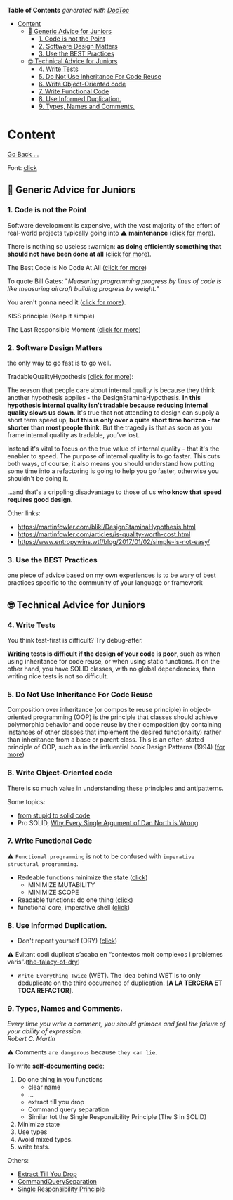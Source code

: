 <!-- START doctoc generated TOC please keep comment here to allow auto update -->
<!-- DON'T EDIT THIS SECTION, INSTEAD RE-RUN doctoc TO UPDATE -->
**Table of Contents**  *generated with [DocToc](https://github.com/thlorenz/doctoc)*

- [Content](#content)
  - [:memo: Generic Advice for Juniors](#memo-generic-advice-for-juniors)
    - [1. Code is not the Point](#1-code-is-not-the-point)
    - [2. Software Design Matters](#2-software-design-matters)
    - [3. Use the BEST Practices](#3-use-the-best-practices)
  - [:nerd_face: Technical Advice for Juniors](#nerd_face-technical-advice-for-juniors)
    - [4. Write Tests](#4-write-tests)
    - [5. Do Not Use Inheritance For Code Reuse](#5-do-not-use-inheritance-for-code-reuse)
    - [6. Write Object-Oriented code](#6-write-object-oriented-code)
    - [7. Write Functional Code](#7-write-functional-code)
    - [8. Use Informed Duplication.](#8-use-informed-duplication)
    - [9. Types, Names and Comments.](#9-types-names-and-comments)

<!-- END doctoc generated TOC please keep comment here to allow auto update -->

# Content
[Go Back ...](../../good_pactices/README.md)

Font: [click](https://dev.to/jeroendedauw/advice-for-junior-developers-30am?utm_source=tldrnewsletter)

## :memo: Generic Advice for Juniors
### 1. Code is not the Point

Software development is expensive, with the vast majority of the effort of real-world projects typically going into :warning: **maintenance** ([click for more](https://agilemanifesto.org/)). 

There is nothing so useless :warnign: **as doing efficiently something that should not have been done at all** ([click for more](https://medium.com/swlh/there-is-nothing-so-useless-as-doing-efficiently-something-that-should-not-have-been-done-at-all-8c5d2282319d)).

The Best Code is No Code At All ([click for more](https://blog.codinghorror.com/the-best-code-is-no-code-at-all/))


To quote Bill Gates: "*Measuring programming progress by lines of code is like measuring aircraft building progress by weight.*"

You aren't gonna need it ([click for more](https://en.wikipedia.org/wiki/You_aren%27t_gonna_need_it )).

KISS principle (Keep it simple)

The Last Responsible Moment ([click for more](https://blog.codinghorror.com/the-last-responsible-moment/))

### 2. Software Design Matters

the only way to go fast is to go well.

TradableQualityHypothesis ([click for more](https://martinfowler.com/bliki/TradableQualityHypothesis.html)): 

The reason that people care about internal quality is because they think another hypothesis applies - the DesignStaminaHypothesis. __In this hypothesis internal quality isn't tradable because reducing internal quality slows us down__. It's true that not attending to design can supply a short term speed up, __but this is only over a quite short time horizon - far shorter than most people think__.
But the tragedy is that as soon as you frame internal quality as tradable, you've lost.

Instead it's vital to focus on the true value of internal quality - that it's the enabler to speed. The purpose of internal quality is to go faster. This cuts both ways, of course, it also means you should understand how putting some time into a refactoring is going to help you go faster, otherwise you shouldn't be doing it.

…and that's a crippling disadvantage to those of us **who know that speed requires good design**.

Other links:
- https://martinfowler.com/bliki/DesignStaminaHypothesis.html
- https://martinfowler.com/articles/is-quality-worth-cost.html
- https://www.entropywins.wtf/blog/2017/01/02/simple-is-not-easy/

### 3. Use the BEST Practices

one piece of advice based on my own experiences is to be wary of best practices specific to the community of your language or framework

## :nerd_face: Technical Advice for Juniors

### 4. Write Tests

You think test-first is difficult? Try debug-after.

**Writing tests is difficult if the design of your code is poor**, such as when using inheritance for code reuse, or when using static functions. If on the other hand, you have SOLID classes, with no global dependencies, then writing nice tests is not so difficult.

### 5. Do Not Use Inheritance For Code Reuse

Composition over inheritance (or composite reuse principle) in object-oriented programming (OOP) is the principle that classes should achieve polymorphic behavior and code reuse by their composition (by containing instances of other classes that implement the desired functionality) rather than inheritance from a base or parent class. This is an often-stated principle of OOP, such as in the influential book Design Patterns (1994) ([for more](https://en.wikipedia.org/wiki/Composition_over_inheritance))

### 6. Write Object-Oriented code

There is so much value in understanding these principles and antipatterns.

Some topics: 
- [from stupid to solid code](from-stupid-to-solid-code.md)
- Pro SOLID, [Why Every Single Argument of Dan North is Wrong](why-every-single-argument-of-dan-north-is-wrong.md).


### 7. Write Functional Code
:warning: `Functional programming` is not to be confused with `imperative structural programming`.

- Redeable functions minimize the state ([click](https://www.entropywins.wtf/blog/2018/10/24/readable-functions-minimize-state/))
    - MINIMIZE MUTABILITY
    - MINIMIZE SCOPE
- Readable functions: do one thing ([click](https://www.entropywins.wtf/blog/2018/10/30/readable-functions-do-one-thing/))
- functional core, imperative shell ([click](https://www.destroyallsoftware.com/screencasts/catalog/functional-core-imperative-shell))


### 8. Use Informed Duplication.

- Don't repeat yourself (DRY) ([click](https://en.wikipedia.org/wiki/Don%27t_repeat_yourself))

:warning: Evitant codi duplicat s’acaba en “contextos molt complexos i problemes varis”.([the-falacy-of-dry](../design_principle/the_fallacy_if_dry.md))

- `Write Everything Twice` (WET). The idea behind WET is to only deduplicate on the third occurrence of duplication. [**A LA TERCERA ET TOCA REFACTOR**].

### 9. Types, Names and Comments.

*Every time you write a comment, you should grimace and feel the failure of your ability of expression.*\
*Robert C. Martin*

:warning: Comments `are dangerous` because `they can lie`.

To write **self-documenting code**:
1) Do one thing in you functions
    - clear name
    - …
    - extract till you drop
    - Command query separation
    - Similar tot the Single Responsibility Principle (The S in SOLID)
2) Minimize state
3) Use types
4) Avoid mixed types.
5) write tests.

Others:
- [Extract Till You Drop](./extract-till-you-drop.md)
- [CommandQuerySeparation](./CommandQuerySeparation.md)
- [Single Responsibility Principle](./SOLID/single-responsibility-principle.md)